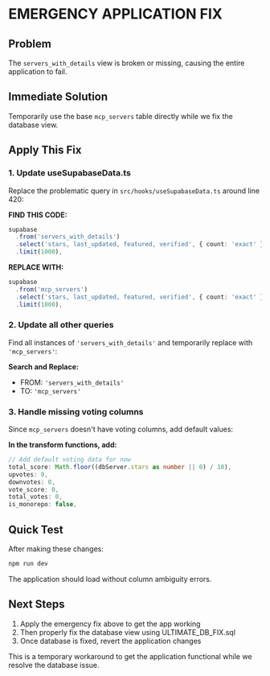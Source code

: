 # EMERGENCY APPLICATION FIX

## Problem
The `servers_with_details` view is broken or missing, causing the entire application to fail.

## Immediate Solution
Temporarily use the base `mcp_servers` table directly while we fix the database view.

## Apply This Fix

### 1. Update useSupabaseData.ts

Replace the problematic query in `src/hooks/useSupabaseData.ts` around line 420:

**FIND THIS CODE:**
```typescript
supabase
  .from('servers_with_details')
  .select('stars, last_updated, featured, verified', { count: 'exact' })
  .limit(1000),
```

**REPLACE WITH:**
```typescript
supabase
  .from('mcp_servers')
  .select('stars, last_updated, featured, verified', { count: 'exact' })
  .limit(1000),
```

### 2. Update all other queries

Find all instances of `'servers_with_details'` and temporarily replace with `'mcp_servers'`:

**Search and Replace:**
- FROM: `'servers_with_details'`
- TO: `'mcp_servers'`

### 3. Handle missing voting columns

Since `mcp_servers` doesn't have voting columns, add default values:

**In the transform functions, add:**
```typescript
// Add default voting data for now
total_score: Math.floor((dbServer.stars as number || 0) / 10),
upvotes: 0,
downvotes: 0,
vote_score: 0,
total_votes: 0,
is_monorepo: false,
```

## Quick Test

After making these changes:
```bash
npm run dev
```

The application should load without column ambiguity errors.

## Next Steps

1. Apply the emergency fix above to get the app working
2. Then properly fix the database view using ULTIMATE_DB_FIX.sql
3. Once database is fixed, revert the application changes

This is a temporary workaround to get the application functional while we resolve the database issue.